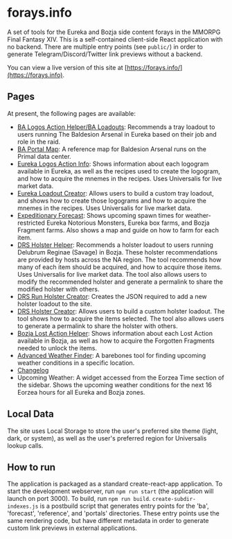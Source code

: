 # forays.info

A set of tools for the Eureka and Bozja side content forays in the MMORPG Final Fantasy XIV. This is
a self-contained client-side React application with no backend. There are multiple entry points
(see `public/`) in order to generate Telegram/Discord/Twitter link previews without a backend.

You can view a live version of this site at [https://forays.info/](https://forays.info).

## Pages

At present, the following pages are available:
* [BA Logos Action Helper/BA Loadouts](https://forays.info/ba/): Recommends a tray loadout to users
running The Baldesion Arsenal in Eureka based on their job and role in the raid.
* [BA Portal Map](https://forays.info/portals): A reference map for Baldesion Arsenal runs on the
Primal data center.
* [Eureka Logos Action Info](https://forays.info/eureka/logos): Shows information about each
logogram available in Eureka, as well as the recipes used to create the logogram, and how to
acquire the mnemes in the recipes. Uses Universalis for live market data.
* [Eureka Loadout Creator](https://forays.info/eureka/loadout): Allows users to build a custom
tray loadout, and shows how to create those logograms and how to acquire the mnemes in the recipes.
Uses Universalis for live market data.
* [Expeditionary Forecast](https://forays.info/forecast/): Shows upcoming spawn times for
weather-restricted Eureka Notorious Monsters, Eureka box farms, and Bozja Fragment farms. Also
shows a map and guide on how to farm for each item.
* [DRS Holster Helper](https://forays.info/drs/holster): Recommends a holster loadout to users
running Delubrum Reginae (Savage) in Bozja. These holster recommendations are provided by hosts
across the NA region. The tool recommends how many of each item should be acquired, and how to
acquire those items. Uses Universalis for live market data.  The tool also allows users to modify 
the recommended holster and generate a permalink to share the modified holster with others.
* [DRS Run Holster Creator](https://forays.info/createdrsholsters): Creates the JSON required to
add a new holster loadout to the site.
* [DRS Holster Creator](https://forays.info/drs/holster/c): Allows users to build a custom
holster loadout. The tool shows how to acquire the items selected. The tool also allows users to
generate a permalink to share the holster with others.
* [Bozja Lost Action Helper](https://forays.info/bozja/lostaction): Shows information about each
Lost Action available in Bozja, as well as how to acquire the Forgotten Fragments needed to unlock
the items.
* [Advanced Weather Finder](https://forays.info/weather-finder): A barebones tool for finding
upcoming weather conditions in a specific location.
* [Changelog](https://forays.info/changelog)
* Upcoming Weather: A widget accessed from the Eorzea Time section of the sidebar. Shows the
upcoming weather conditions for the next 16 Eorzea hours for all Eureka and Bozja zones.

## Local Data

The site uses Local Storage to store the user's preferred site theme (light, dark, or system), as
well as the user's preferred region for Universalis lookup calls.

## How to run

The application is packaged as a standard create-react-app application. To start the development
webserver, run `npm run start` (the application will launch on port 3000). To build, run
`npm run build`. `create-subdir-indexes.js` is a postbuild script that generates entry points for 
the 'ba', 'forecast', 'reference', and 'portals' directories. These entry points use the same
rendering code, but have different metadata in order to generate custom link previews in
external applications.


